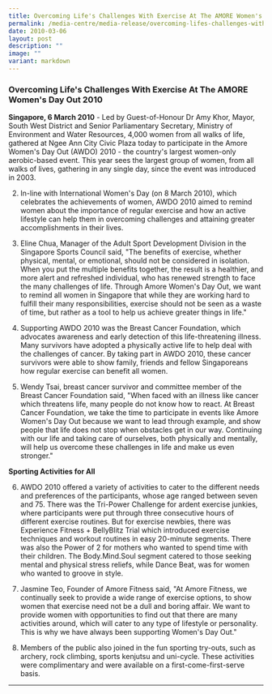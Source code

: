 ```yaml
---
title: Overcoming Life's Challenges With Exercise At The AMORE Women's Day Out 2010
permalink: /media-centre/media-release/overcoming-lifes-challenges-with-exercise-at-the-amore-womens-day/
date: 2010-03-06
layout: post
description: ""
image: ""
variant: markdown
---
```

### **Overcoming Life's Challenges With Exercise At The AMORE Women's Day Out 2010**

**Singapore, 6 March 2010** - Led by Guest-of-Honour Dr Amy Khor, Mayor, South West District and Senior Parliamentary Secretary, Ministry of Environment and Water Resources, 4,000 women from all walks of life, gathered at Ngee Ann City Civic Plaza today to participate in the Amore Women's Day Out (AWDO) 2010 - the country's largest women-only aerobic-based event. This year sees the largest group of women, from all walks of lives, gathering in any single day, since the event was introduced in 2003.

2. In-line with International Women's Day (on 8 March 2010), which celebrates the achievements of women, AWDO 2010 aimed to remind women about the importance of regular exercise and how an active lifestyle can help them in overcoming challenges and attaining greater accomplishments in their lives.

3. Eline Chua, Manager of the Adult Sport Development Division in the Singapore Sports Council said, "The benefits of exercise, whether physical, mental, or emotional, should not be considered in isolation. When you put the multiple benefits together, the result is a healthier, and more alert and refreshed individual, who has renewed strength to face the many challenges of life. Through Amore Women's Day Out, we want to remind all women in Singapore that while they are working hard to fulfill their many responsibilities, exercise should not be seen as a waste of time, but rather as a tool to help us achieve greater things in life."

4. Supporting AWDO 2010 was the Breast Cancer Foundation, which advocates awareness and early detection of this life-threatening illness. Many survivors have adopted a physically active life to help deal with the challenges of cancer. By taking part in AWDO 2010, these cancer survivors were able to show family, friends and fellow Singaporeans how regular exercise can benefit all women.

5. Wendy Tsai, breast cancer survivor and committee member of the Breast Cancer Foundation said, "When faced with an illness like cancer which threatens life, many people do not know how to react. At Breast Cancer Foundation, we take the time to participate in events like Amore Women's Day Out because we want to lead through example, and show people that life does not stop when obstacles get in our way. Continuing with our life and taking care of ourselves, both physically and mentally, will help us overcome these challenges in life and make us even stronger."

**Sporting Activities for All**

6. AWDO 2010 offered a variety of activities to cater to the different needs and preferences of the participants, whose age ranged between seven and 75. There was the Tri-Power Challenge for ardent exercise junkies, where participants were put through three consecutive hours of different exercise routines. But for exercise newbies, there was Experience Fitness + BellyBlitz Trial which introduced exercise techniques and workout routines in easy 20-minute segments. There was also the Power of 2 for mothers who wanted to spend time with their children. The Body.Mind.Soul segment catered to those seeking mental and physical stress reliefs, while Dance Beat, was for women who wanted to groove in style.

7. Jasmine Teo, Founder of Amore Fitness said, "At Amore Fitness, we continually seek to provide a wide range of exercise options, to show women that exercise need not be a dull and boring affair. We want to provide women with opportunities to find out that there are many activities around, which will cater to any type of lifestyle or personality. This is why we have always been supporting Women's Day Out."

8. Members of the public also joined in the fun sporting try-outs, such as archery, rock climbing, sports kenjutsu and uni-cycle. These activities were complimentary and were available on a first-come-first-serve basis.

---
